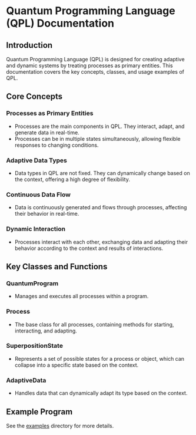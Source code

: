 # Quantum Programming Language (QPL) Documentation

## Introduction

Quantum Programming Language (QPL) is designed for creating adaptive and dynamic systems by treating processes as primary entities. This documentation covers the key concepts, classes, and usage examples of QPL.

## Core Concepts

### Processes as Primary Entities
- Processes are the main components in QPL. They interact, adapt, and generate data in real-time.
- Processes can be in multiple states simultaneously, allowing flexible responses to changing conditions.

### Adaptive Data Types
- Data types in QPL are not fixed. They can dynamically change based on the context, offering a high degree of flexibility.

### Continuous Data Flow
- Data is continuously generated and flows through processes, affecting their behavior in real-time.

### Dynamic Interaction
- Processes interact with each other, exchanging data and adapting their behavior according to the context and results of interactions.

## Key Classes and Functions

### QuantumProgram
- Manages and executes all processes within a program.

### Process
- The base class for all processes, containing methods for starting, interacting, and adapting.

### SuperpositionState
- Represents a set of possible states for a process or object, which can collapse into a specific state based on the context.

### AdaptiveData
- Handles data that can dynamically adapt its type based on the context.

## Example Program

See the [examples](../examples) directory for more details.

